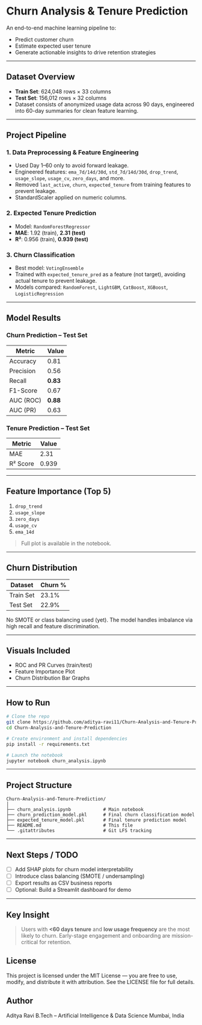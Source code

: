 
# Churn Analysis & Tenure Prediction

An end-to-end machine learning pipeline to:
- Predict customer churn
- Estimate expected user tenure
- Generate actionable insights to drive retention strategies

---

## Dataset Overview

- **Train Set**: 624,048 rows × 33 columns  
- **Test Set**: 156,012 rows × 32 columns  
- Dataset consists of anonymized usage data across 90 days, engineered into 60-day summaries for clean feature learning.

---

## Project Pipeline

### 1. Data Preprocessing & Feature Engineering
- Used Day 1–60 only to avoid forward leakage.
- Engineered features: `ema_7d/14d/30d`, `std_7d/14d/30d`, `drop_trend`, `usage_slope`, `usage_cv`, `zero_days`, and more.
- Removed `last_active`, `churn`, `expected_tenure` from training features to prevent leakage.
- StandardScaler applied on numeric columns.

### 2. Expected Tenure Prediction
- Model: `RandomForestRegressor`
- **MAE**: 1.92 (train), **2.31 (test)**  
- **R²**: 0.956 (train), **0.939 (test)**

### 3. Churn Classification
- Best model: `VotingEnsemble`
- Trained with `expected_tenure_pred` as a feature (not target), avoiding actual tenure to prevent leakage.
- Models compared: `RandomForest`, `LightGBM`, `CatBoost`, `XGBoost`, `LogisticRegression`

---

## Model Results

### Churn Prediction – Test Set
| Metric       | Value      |
|--------------|------------|
| Accuracy     | 0.81       |
| Precision    | 0.56       |
| Recall       | **0.83**   |
| F1-Score     | 0.67       |
| AUC (ROC)    | **0.88**   |
| AUC (PR)     | 0.63       |

### Tenure Prediction – Test Set
| Metric       | Value   |
|--------------|---------|
| MAE          | 2.31    |
| R² Score     | 0.939   |

---

## Feature Importance (Top 5)
1. `drop_trend`
2. `usage_slope`
3. `zero_days`
4. `usage_cv`
5. `ema_14d`

> Full plot is available in the notebook.

---

## Churn Distribution

| Dataset     | Churn % |
|-------------|---------|
| Train Set   | 23.1%   |
| Test Set    | 22.9%   |

No SMOTE or class balancing used (yet). The model handles imbalance via high recall and feature discrimination.

---

## Visuals Included
- ROC and PR Curves (train/test)
- Feature Importance Plot
- Churn Distribution Bar Graphs

---

## How to Run

```bash
# Clone the repo
git clone https://github.com/aditya-ravi11/Churn-Analysis-and-Tenure-Prediction.git
cd Churn-Analysis-and-Tenure-Prediction

# Create environment and install dependencies
pip install -r requirements.txt

# Launch the notebook
jupyter notebook churn_analysis.ipynb
```

---

## Project Structure

```
Churn-Analysis-and-Tenure-Prediction/
│
├── churn_analysis.ipynb            # Main notebook
├── churn_prediction_model.pkl      # Final churn classification model
├── expected_tenure_model.pkl       # Final tenure prediction model
├── README.md                       # This file
└── .gitattributes                  # Git LFS tracking
```

---

## Next Steps / TODO
- [ ] Add SHAP plots for churn model interpretability
- [ ] Introduce class balancing (SMOTE / undersampling)
- [ ] Export results as CSV business reports
- [ ] Optional: Build a Streamlit dashboard for demo

---

## Key Insight

> Users with **<60 days tenure** and **low usage frequency** are the most likely to churn. Early-stage engagement and onboarding are mission-critical for retention.

## License
This project is licensed under the MIT License — you are free to use, modify, and distribute it with attribution.
See the LICENSE file for full details.

## Author
Aditya Ravi
B.Tech – Artificial Intelligence & Data Science
Mumbai, India
